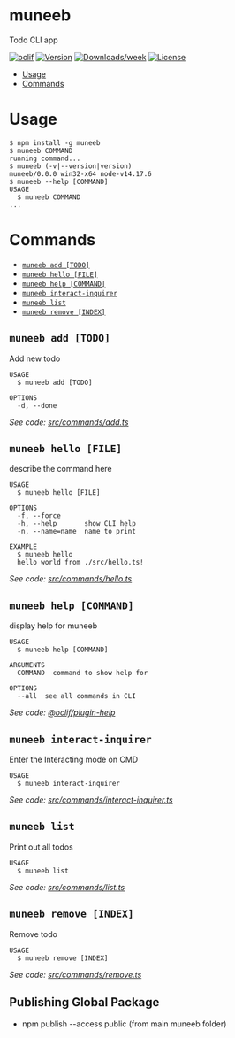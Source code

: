 muneeb
======

Todo CLI app

[![oclif](https://img.shields.io/badge/cli-oclif-brightgreen.svg)](https://oclif.io)
[![Version](https://img.shields.io/npm/v/muneeb.svg)](https://npmjs.org/package/muneeb)
[![Downloads/week](https://img.shields.io/npm/dw/muneeb.svg)](https://npmjs.org/package/muneeb)
[![License](https://img.shields.io/npm/l/muneeb.svg)](https://github.com/MUHAMMAD-MUNEEB-WASEEM/muneeb/blob/master/package.json)

<!-- toc -->
* [Usage](#usage)
* [Commands](#commands)
<!-- tocstop -->
# Usage
<!-- usage -->
```sh-session
$ npm install -g muneeb
$ muneeb COMMAND
running command...
$ muneeb (-v|--version|version)
muneeb/0.0.0 win32-x64 node-v14.17.6
$ muneeb --help [COMMAND]
USAGE
  $ muneeb COMMAND
...
```
<!-- usagestop -->
# Commands
<!-- commands -->
* [`muneeb add [TODO]`](#muneeb-add-todo)
* [`muneeb hello [FILE]`](#muneeb-hello-file)
* [`muneeb help [COMMAND]`](#muneeb-help-command)
* [`muneeb interact-inquirer`](#muneeb-interact-inquirer)
* [`muneeb list`](#muneeb-list)
* [`muneeb remove [INDEX]`](#muneeb-remove-index)

## `muneeb add [TODO]`

Add new todo

```
USAGE
  $ muneeb add [TODO]

OPTIONS
  -d, --done
```

_See code: [src/commands/add.ts](https://github.com/MUHAMMAD-MUNEEB-WASEEM/muneeb/blob/v0.0.0/src/commands/add.ts)_

## `muneeb hello [FILE]`

describe the command here

```
USAGE
  $ muneeb hello [FILE]

OPTIONS
  -f, --force
  -h, --help       show CLI help
  -n, --name=name  name to print

EXAMPLE
  $ muneeb hello
  hello world from ./src/hello.ts!
```

_See code: [src/commands/hello.ts](https://github.com/MUHAMMAD-MUNEEB-WASEEM/muneeb/blob/v0.0.0/src/commands/hello.ts)_

## `muneeb help [COMMAND]`

display help for muneeb

```
USAGE
  $ muneeb help [COMMAND]

ARGUMENTS
  COMMAND  command to show help for

OPTIONS
  --all  see all commands in CLI
```

_See code: [@oclif/plugin-help](https://github.com/oclif/plugin-help/blob/v3.2.3/src/commands/help.ts)_

## `muneeb interact-inquirer`

Enter the Interacting mode on CMD

```
USAGE
  $ muneeb interact-inquirer
```

_See code: [src/commands/interact-inquirer.ts](https://github.com/MUHAMMAD-MUNEEB-WASEEM/muneeb/blob/v0.0.0/src/commands/interact-inquirer.ts)_

## `muneeb list`

Print out all todos

```
USAGE
  $ muneeb list
```

_See code: [src/commands/list.ts](https://github.com/MUHAMMAD-MUNEEB-WASEEM/muneeb/blob/v0.0.0/src/commands/list.ts)_

## `muneeb remove [INDEX]`

Remove todo

```
USAGE
  $ muneeb remove [INDEX]
```

_See code: [src/commands/remove.ts](https://github.com/MUHAMMAD-MUNEEB-WASEEM/muneeb/blob/v0.0.0/src/commands/remove.ts)_
<!-- commandsstop -->

## Publishing Global Package

* npm publish --access public (from main muneeb folder)
